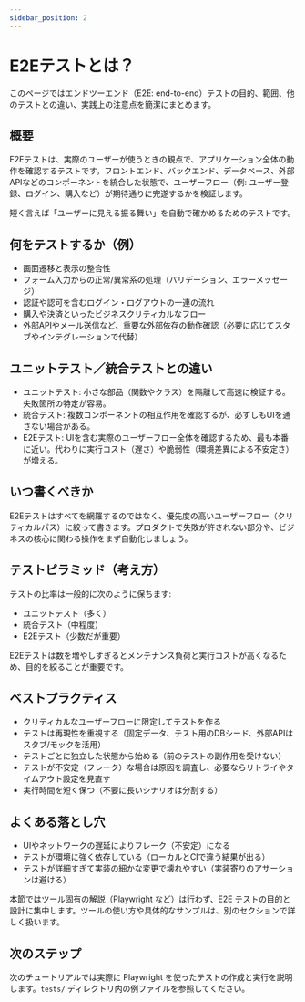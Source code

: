 ```yaml
---
sidebar_position: 2
---
```


# E2Eテストとは？

このページではエンドツーエンド（E2E: end-to-end）テストの目的、範囲、他のテストとの違い、実践上の注意点を簡潔にまとめます。

## 概要

E2Eテストは、実際のユーザーが使うときの観点で、アプリケーション全体の動作を確認するテストです。フロントエンド、バックエンド、データベース、外部APIなどのコンポーネントを統合した状態で、ユーザーフロー（例: ユーザー登録、ログイン、購入など）が期待通りに完遂するかを検証します。

短く言えば「ユーザーに見える振る舞い」を自動で確かめるためのテストです。

## 何をテストするか（例）

- 画面遷移と表示の整合性
- フォーム入力からの正常/異常系の処理（バリデーション、エラーメッセージ）
- 認証や認可を含むログイン・ログアウトの一連の流れ
- 購入や決済といったビジネスクリティカルなフロー
- 外部APIやメール送信など、重要な外部依存の動作確認（必要に応じてスタブやインテグレーションで代替）

## ユニットテスト／統合テストとの違い

- ユニットテスト: 小さな部品（関数やクラス）を隔離して高速に検証する。失敗箇所の特定が容易。
- 統合テスト: 複数コンポーネントの相互作用を確認するが、必ずしもUIを通さない場合がある。
- E2Eテスト: UIを含む実際のユーザーフロー全体を確認するため、最も本番に近い。代わりに実行コスト（遅さ）や脆弱性（環境差異による不安定さ）が増える。

## いつ書くべきか

E2Eテストはすべてを網羅するのではなく、優先度の高いユーザーフロー（クリティカルパス）に絞って書きます。プロダクトで失敗が許されない部分や、ビジネスの核心に関わる操作をまず自動化しましょう。

## テストピラミッド（考え方）

テストの比率は一般的に次のように保ちます:

- ユニットテスト（多く）
- 統合テスト（中程度）
- E2Eテスト（少数だが重要）

E2Eテストは数を増やしすぎるとメンテナンス負荷と実行コストが高くなるため、目的を絞ることが重要です。

## ベストプラクティス

- クリティカルなユーザーフローに限定してテストを作る
- テストは再現性を重視する（固定データ、テスト用のDBシード、外部APIはスタブ/モックを活用）
- テストごとに独立した状態から始める（前のテストの副作用を受けない）
- テストが不安定（フレーク）な場合は原因を調査し、必要ならリトライやタイムアウト設定を見直す
- 実行時間を短く保つ（不要に長いシナリオは分割する）

## よくある落とし穴

- UIやネットワークの遅延によりフレーク（不安定）になる
- テストが環境に強く依存している（ローカルとCIで違う結果が出る）
- テストが詳細すぎて実装の細かな変更で壊れやすい（実装寄りのアサーションは避ける）

本節ではツール固有の解説（Playwright など）は行わず、E2E テストの目的と設計に集中します。ツールの使い方や具体的なサンプルは、別のセクションで詳しく扱います。

## 次のステップ

次のチュートリアルでは実際に Playwright を使ったテストの作成と実行を説明します。`tests/` ディレクトリ内の例ファイルを参照してください。
